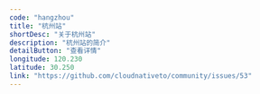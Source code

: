 ```yaml
---
code: "hangzhou"
title: "杭州站"
shortDesc: "关于杭州站"
description: "杭州站的简介"
detailButton: "查看详情"
longitude: 120.230
latitude: 30.250
link: "https://github.com/cloudnativeto/community/issues/53"
---
```

